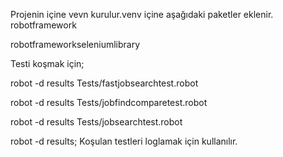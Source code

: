 Projenin içine vevn kurulur.venv içine aşağıdaki paketler eklenir.
robotframework

robotframeworkseleniumlibrary


Testi koşmak için;

robot -d results  Tests/fastjobsearchtest.robot

robot -d results  Tests/jobfindcomparetest.robot

robot -d results  Tests/jobsearchtest.robot

robot -d results;
Koşulan testleri loglamak için kullanılır.